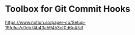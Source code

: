 # Toolbox for Git Commit Hooks
https://www.notion.so/paper-co/Setup-19fd5a7c0eb74b43a59453cf0d6c47a1
